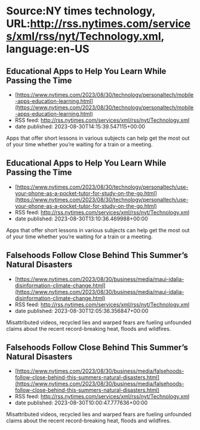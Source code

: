 # Source:NY times technology, URL:http://rss.nytimes.com/services/xml/rss/nyt/Technology.xml, language:en-US

## Educational Apps to Help You Learn While Passing the Time
 - [https://www.nytimes.com/2023/08/30/technology/personaltech/mobile-apps-education-learning.html](https://www.nytimes.com/2023/08/30/technology/personaltech/mobile-apps-education-learning.html)
 - RSS feed: http://rss.nytimes.com/services/xml/rss/nyt/Technology.xml
 - date published: 2023-08-30T14:15:39.547115+00:00

Apps that offer short lessons in various subjects can help get the most out of your time whether you’re waiting for a train or a meeting.

## Educational Apps to Help You Learn While Passing the Time
 - [https://www.nytimes.com/2023/08/30/technology/personaltech/use-your-phone-as-a-pocket-tutor-for-study-on-the-go.html](https://www.nytimes.com/2023/08/30/technology/personaltech/use-your-phone-as-a-pocket-tutor-for-study-on-the-go.html)
 - RSS feed: http://rss.nytimes.com/services/xml/rss/nyt/Technology.xml
 - date published: 2023-08-30T13:10:36.469988+00:00

Apps that offer short lessons in various subjects can help get the most out of your time whether you’re waiting for a train or a meeting.

## Falsehoods Follow Close Behind This Summer’s Natural Disasters
 - [https://www.nytimes.com/2023/08/30/business/media/maui-idalia-disinformation-climate-change.html](https://www.nytimes.com/2023/08/30/business/media/maui-idalia-disinformation-climate-change.html)
 - RSS feed: http://rss.nytimes.com/services/xml/rss/nyt/Technology.xml
 - date published: 2023-08-30T12:05:36.356847+00:00

Misattributed videos, recycled lies and warped fears are fueling unfounded claims about the recent record-breaking heat, floods and wildfires.

## Falsehoods Follow Close Behind This Summer’s Natural Disasters
 - [https://www.nytimes.com/2023/08/30/business/media/falsehoods-follow-close-behind-this-summers-natural-disasters.html](https://www.nytimes.com/2023/08/30/business/media/falsehoods-follow-close-behind-this-summers-natural-disasters.html)
 - RSS feed: http://rss.nytimes.com/services/xml/rss/nyt/Technology.xml
 - date published: 2023-08-30T10:00:47.777636+00:00

Misattributed videos, recycled lies and warped fears are fueling unfounded claims about the recent record-breaking heat, floods and wildfires.

